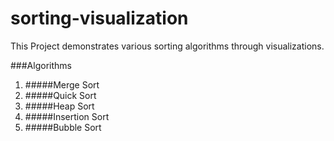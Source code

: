 # sorting-visualization
This Project demonstrates various sorting algorithms through visualizations.

###Algorithms
1. #####Merge Sort
2. #####Quick Sort
3. #####Heap Sort
4. #####Insertion Sort
5. #####Bubble Sort
